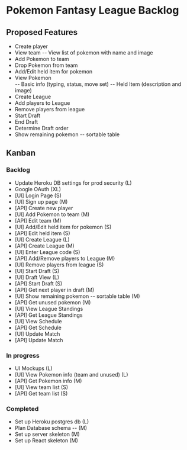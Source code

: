 # Pokemon Fantasy League Backlog
## Proposed Features
- Create player
- View team
-- View list of pokemon with name and image
- Add Pokemon to team
- Drop Pokemon from team
- Add/Edit held item for pokemon
- View Pokemon  
-- Basic info (typing, status, move set)
-- Held Item (description and image)
- Create League
- Add players to League
- Remove players from league
- Start Draft
- End Draft
- Determine Draft order
- Show remaining pokemon -- sortable table
## Kanban 
### Backlog
- Update Heroku DB settings for prod security (L)
- Google OAuth (XL)
- [UI] Login Page (S)
- [UI] Sign up page (M)
- [API] Create new player
- [UI] Add Pokemon to team (M)
- [API] Edit team (M)
- [UI] Add/Edit held item for pokemon (S)
- [API] Edit held item (S)
- [UI] Create League (L)
- [API] Create League (M)
- [UI] Enter League code (S)
- [API] Add/Remove players to League (M)
- [UI] Remove players from league (S)
- [UI] Start Draft (S) 
- [UI] Draft View (L)
- [API] Start Draft (S) 
- [API] Get next player in draft (M)
- [UI] Show remaining pokemon -- sortable table (M)
- [API] Get unused pokemon (M)
- [UI] View League Standings
- [API] Get League Standings
- [UI] View Schedule
- [API] Get Schedule
- [UI] Update Match
- [API] Update Match


### In progress
- UI Mockups (L)
- [UI] View Pokemon info (team and unused) (L)
- [API] Get Pokemon info (M)
- [UI] View team list (S)
- [API] Get team list (S)

### Completed 
- Set up Heroku postgres db (L)
- Plan Database schema -- (M)
- Set up server skeleton (M)
- Set up React skeleton (M) 